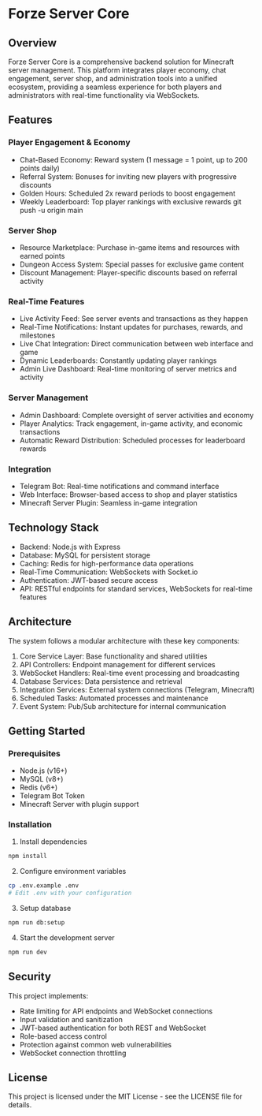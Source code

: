 # Forze Server Core

## Overview

Forze Server Core is a comprehensive backend solution for Minecraft server management. This platform integrates player economy, chat engagement, server shop, and administration tools into a unified ecosystem, providing a seamless experience for both players and administrators with real-time functionality via WebSockets.

## Features

### Player Engagement & Economy
- Chat-Based Economy: Reward system (1 message = 1 point, up to 200 points daily)
- Referral System: Bonuses for inviting new players with progressive discounts
- Golden Hours: Scheduled 2x reward periods to boost engagement
- Weekly Leaderboard: Top player rankings with exclusive rewards
git push -u origin main
### Server Shop
- Resource Marketplace: Purchase in-game items and resources with earned points
- Dungeon Access System: Special passes for exclusive game content
- Discount Management: Player-specific discounts based on referral activity

### Real-Time Features
- Live Activity Feed: See server events and transactions as they happen
- Real-Time Notifications: Instant updates for purchases, rewards, and milestones
- Live Chat Integration: Direct communication between web interface and game
- Dynamic Leaderboards: Constantly updating player rankings
- Admin Live Dashboard: Real-time monitoring of server metrics and activity

### Server Management
- Admin Dashboard: Complete oversight of server activities and economy
- Player Analytics: Track engagement, in-game activity, and economic transactions
- Automatic Reward Distribution: Scheduled processes for leaderboard rewards

### Integration
- Telegram Bot: Real-time notifications and command interface
- Web Interface: Browser-based access to shop and player statistics
- Minecraft Server Plugin: Seamless in-game integration

## Technology Stack

- Backend: Node.js with Express
- Database: MySQL for persistent storage
- Caching: Redis for high-performance data operations
- Real-Time Communication: WebSockets with Socket.io
- Authentication: JWT-based secure access
- API: RESTful endpoints for standard services, WebSockets for real-time features

## Architecture

The system follows a modular architecture with these key components:

1. Core Service Layer: Base functionality and shared utilities
2. API Controllers: Endpoint management for different services
3. WebSocket Handlers: Real-time event processing and broadcasting
4. Database Services: Data persistence and retrieval
5. Integration Services: External system connections (Telegram, Minecraft)
6. Scheduled Tasks: Automated processes and maintenance
7. Event System: Pub/Sub architecture for internal communication

## Getting Started

### Prerequisites
- Node.js (v16+)
- MySQL (v8+)
- Redis (v6+)
- Telegram Bot Token
- Minecraft Server with plugin support

### Installation

1. Install dependencies
```bash
npm install
```

2. Configure environment variables
```bash
cp .env.example .env
# Edit .env with your configuration
```

3. Setup database
```bash
npm run db:setup
```

4. Start the development server
```bash
npm run dev
```

## Security

This project implements:
- Rate limiting for API endpoints and WebSocket connections
- Input validation and sanitization
- JWT-based authentication for both REST and WebSocket
- Role-based access control
- Protection against common web vulnerabilities
- WebSocket connection throttling

## License

This project is licensed under the MIT License - see the LICENSE file for details.